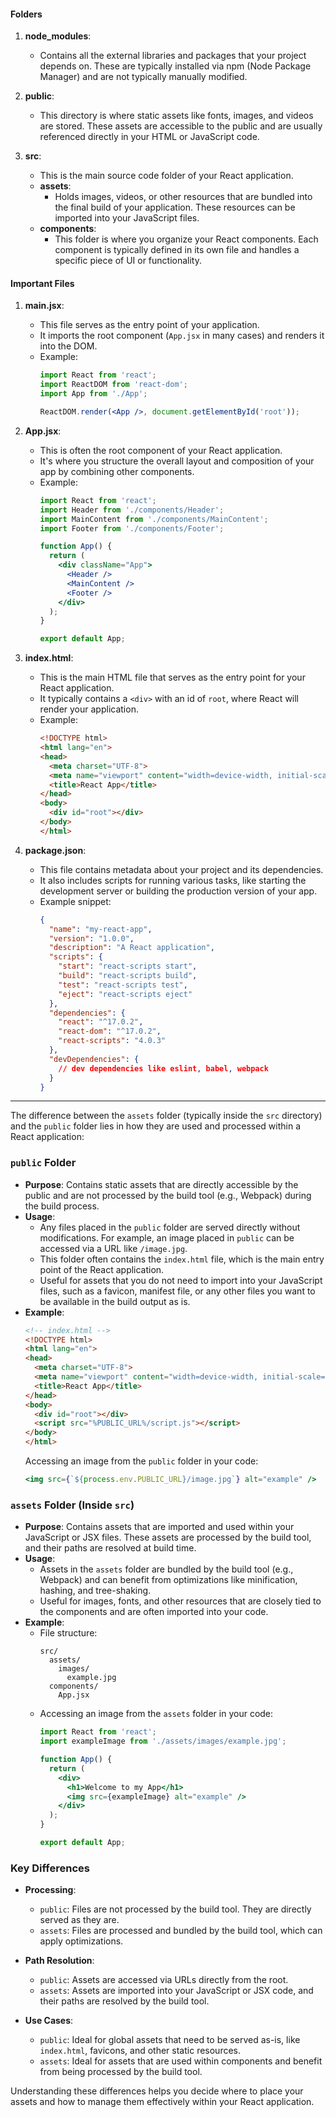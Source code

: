 
#### Folders

1. **node_modules**:
   - Contains all the external libraries and packages that your project depends on. These are typically installed via npm (Node Package Manager) and are not typically manually modified.

2. **public**:
   - This directory is where static assets like fonts, images, and videos are stored. These assets are accessible to the public and are usually referenced directly in your HTML or JavaScript code.

3. **src**:
   - This is the main source code folder of your React application.
   - **assets**:
     - Holds images, videos, or other resources that are bundled into the final build of your application. These resources can be imported into your JavaScript files.
   - **components**:
     - This folder is where you organize your React components. Each component is typically defined in its own file and handles a specific piece of UI or functionality.

#### Important Files

1. **main.jsx**:
   - This file serves as the entry point of your application.
   - It imports the root component (`App.jsx` in many cases) and renders it into the DOM.
   - Example:
     ```jsx
     import React from 'react';
     import ReactDOM from 'react-dom';
     import App from './App';

     ReactDOM.render(<App />, document.getElementById('root'));
     ```

2. **App.jsx**:
   - This is often the root component of your React application.
   - It's where you structure the overall layout and composition of your app by combining other components.
   - Example:
     ```jsx
     import React from 'react';
     import Header from './components/Header';
     import MainContent from './components/MainContent';
     import Footer from './components/Footer';

     function App() {
       return (
         <div className="App">
           <Header />
           <MainContent />
           <Footer />
         </div>
       );
     }

     export default App;
     ```

3. **index.html**:
   - This is the main HTML file that serves as the entry point for your React application.
   - It typically contains a `<div>` with an id of `root`, where React will render your application.
   - Example:
     ```html
     <!DOCTYPE html>
     <html lang="en">
     <head>
       <meta charset="UTF-8">
       <meta name="viewport" content="width=device-width, initial-scale=1.0">
       <title>React App</title>
     </head>
     <body>
       <div id="root"></div>
     </body>
     </html>
     ```

4. **package.json**:
   - This file contains metadata about your project and its dependencies.
   - It also includes scripts for running various tasks, like starting the development server or building the production version of your app.
   - Example snippet:
     ```json
     {
       "name": "my-react-app",
       "version": "1.0.0",
       "description": "A React application",
       "scripts": {
         "start": "react-scripts start",
         "build": "react-scripts build",
         "test": "react-scripts test",
         "eject": "react-scripts eject"
       },
       "dependencies": {
         "react": "^17.0.2",
         "react-dom": "^17.0.2",
         "react-scripts": "4.0.3"
       },
       "devDependencies": {
         // dev dependencies like eslint, babel, webpack
       }
     }
     ```

---
The difference between the `assets` folder (typically inside the `src` directory) and the `public` folder lies in how they are used and processed within a React application:

### `public` Folder
- **Purpose**: Contains static assets that are directly accessible by the public and are not processed by the build tool (e.g., Webpack) during the build process.
- **Usage**:
  - Any files placed in the `public` folder are served directly without modifications. For example, an image placed in `public` can be accessed via a URL like `/image.jpg`.
  - This folder often contains the `index.html` file, which is the main entry point of the React application.
  - Useful for assets that you do not need to import into your JavaScript files, such as a favicon, manifest file, or any other files you want to be available in the build output as is.
- **Example**:
  ```html
  <!-- index.html -->
  <!DOCTYPE html>
  <html lang="en">
  <head>
    <meta charset="UTF-8">
    <meta name="viewport" content="width=device-width, initial-scale=1.0">
    <title>React App</title>
  </head>
  <body>
    <div id="root"></div>
    <script src="%PUBLIC_URL%/script.js"></script>
  </body>
  </html>
  ```
  Accessing an image from the `public` folder in your code:
  ```jsx
  <img src={`${process.env.PUBLIC_URL}/image.jpg`} alt="example" />
  ```

### `assets` Folder (Inside `src`)
- **Purpose**: Contains assets that are imported and used within your JavaScript or JSX files. These assets are processed by the build tool, and their paths are resolved at build time.
- **Usage**:
  - Assets in the `assets` folder are bundled by the build tool (e.g., Webpack) and can benefit from optimizations like minification, hashing, and tree-shaking.
  - Useful for images, fonts, and other resources that are closely tied to the components and are often imported into your code.
- **Example**:
  - File structure:
    ```
    src/
      assets/
        images/
          example.jpg
      components/
        App.jsx
    ```
  - Accessing an image from the `assets` folder in your code:
    ```jsx
    import React from 'react';
    import exampleImage from './assets/images/example.jpg';

    function App() {
      return (
        <div>
          <h1>Welcome to my App</h1>
          <img src={exampleImage} alt="example" />
        </div>
      );
    }

    export default App;
    ```

### Key Differences
- **Processing**:
  - `public`: Files are not processed by the build tool. They are directly served as they are.
  - `assets`: Files are processed and bundled by the build tool, which can apply optimizations.

- **Path Resolution**:
  - `public`: Assets are accessed via URLs directly from the root.
  - `assets`: Assets are imported into your JavaScript or JSX code, and their paths are resolved by the build tool.

- **Use Cases**:
  - `public`: Ideal for global assets that need to be served as-is, like `index.html`, favicons, and other static resources.
  - `assets`: Ideal for assets that are used within components and benefit from being processed by the build tool.

Understanding these differences helps you decide where to place your assets and how to manage them effectively within your React application.